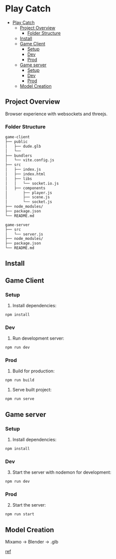 # Play Catch

- [Play Catch](#play-catch)
  - [Project Overview](#project-overview)
    - [Folder Structure](#folder-structure)
  - [Install](#install)
  - [Game Client](#game-client)
    - [Setup](#setup)
    - [Dev](#dev)
    - [Prod](#prod)
  - [Game server](#game-server)
    - [Setup](#setup-1)
    - [Dev](#dev-1)
    - [Prod](#prod-1)
  - [Model Creation](#model-creation)


## Project Overview

Browser experience with websockets and threejs.

### Folder Structure

```sh
game-client
├── public
│   ├── dude.glb
│   └── 
├── bundlers
│   └── vite.config.js
├── src
│   ├── index.js
│   ├── index.html
│   ├── libs
│   │   └── socket.io.js
│   ├── components
│       ├── player.js
│       ├── scene.js
│       └── socket.js
├── node_modules/
├── package.json
└── README.md

game-server
├── src
│   └── server.js
├── node_modules/
├── package.json
└── README.md

```

## Install

## Game Client

### Setup

1. Install dependencies:

```sh
npm install
```

### Dev

1. Run development server:

```sh
npm run dev
```

### Prod

1. Build for production:

```sh
npm run build
```

1. Serve built project:

```sh
npm run serve
```

## Game server

### Setup

1. Install dependencies:

```sh
npm install
```

### Dev

3. Start the server with nodemon for development:

```sh
npm run dev
```

### Prod

2. Start the server:

```sh
npm run start
```

## Model Creation

Mixamo -> Blender -> .glb

[ref](https://www.donmccurdy.com/2017/11/06/creating-animated-gltf-characters-with-mixamo-and-blender/)



